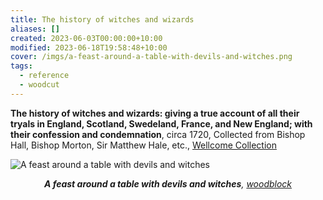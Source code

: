 ```yaml
---
title: The history of witches and wizards
aliases: []
created: 2023-06-03T00:00:00+10:00
modified: 2023-06-18T19:58:48+10:00
cover: /imgs/a-feast-around-a-table-with-devils-and-witches.png
tags:
  - reference
  - woodcut
---
```


**The history of witches and wizards: giving a true account of all their tryals in England, Scotland, Swedeland, France, and New England; with their confession and condemnation**, circa 1720, Collected from Bishop Hall, Bishop Morton, Sir Matthew Hale, etc., [Wellcome Collection](https://wellcomecollection.org/works/abkab8tq/images?id=a3nuy2zq)

![A feast around a table with devils and witches](imgs/a-feast-around-a-table-with-devils-and-witches.png)
*<center>**A feast around a table with devils and witches**, [woodblock](woodblock.md)</center>*
